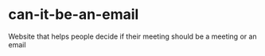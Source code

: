 # can-it-be-an-email
Website that helps people decide if their meeting should be a meeting or an email 
